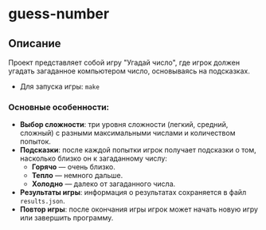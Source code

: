 # guess-number

## Описание

Проект представляет собой игру "Угадай число", где игрок должен угадать загаданное компьютером число, основываясь на подсказках. 
- Для запуска игры: `make` 
### Основные особенности:
- **Выбор сложности**: три уровня сложности (легкий, средний, сложный) с разными максимальными числами и количеством попыток.
- **Подсказки**: после каждой попытки игрок получает подсказки о том, насколько близко он к загаданному числу:
    - **Горячо** — очень близко.
    - **Тепло** — немного дальше.
    - **Холодно** — далеко от загаданного числа.
- **Результаты игры**: информация о результатах сохраняется в файл `results.json`.
- **Повтор игры**: после окончания игры игрок может начать новую игру или завершить программу.